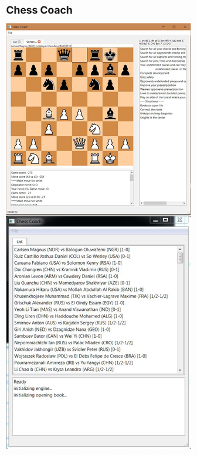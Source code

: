 # Chess Coach

![Screenshot](images/screenshot2.jpg?raw=true)
![Screenshot](images/screenshot1.JPG?raw=true)
